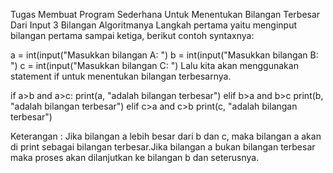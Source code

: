 Tugas Membuat Program Sederhana Untuk Menentukan Bilangan Terbesar Dari Input 3 Bilangan
Algoritmanya
Langkah pertama yaitu menginput bilangan pertama sampai ketiga, berikut contoh syntaxnya:

a = int(input("Masukkan bilangan A: ")
b = int(input("Masukkan bilangan B: ")
c = int(input("Masukkan bilangan C: ")
Lalu kita akan menggunakan statement if untuk menentukan bilangan terbesarnya.

if a>b and a>c:
print(a, "adalah bilangan terbesar")
elif b>a and b>c
print(b, "adalah bilangan terbesar")
elif c>a and c>b
print(c, "adalah bilangan terbesar")

Keterangan : Jika bilangan a lebih besar dari b dan c, maka bilangan a akan di print sebagai bilangan terbesar.Jika
bilangan a bukan bilangan terbesar maka proses akan dilanjutkan ke bilangan b dan seterusnya.
